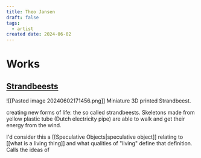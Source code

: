 ```yaml
---
title: Theo Jansen
draft: false
tags:
  - artist
created date: 2024-06-02
---
```

# Works
## [Strandbeests](https://www.strandbeest.com)
![[Pasted image 20240602171456.png]]
Miniature 3D printed Strandbeest.

creating new forms of life: the so called strandbeests. Skeletons made from yellow plastic tube (Dutch electricity pipe) are able to walk and get their energy from the wind. 

I'd consider this a [[Speculative Objects|speculative object]] relating to [[what is a living thing]] and what qualities of "living" define that definition. Calls the ideas of

